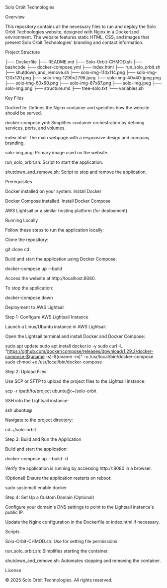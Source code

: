 Solo Orbit Technologies

Overview

This repository contains all the necessary files to run and deploy the Solo Orbit Technologies website, designed with Nginx in a Dockerized environment. The website features static HTML, CSS, and images that present Solo Orbit Technologies' branding and contact information.

Project Structure

├── Dockerfile
├── README.md
├── Solo-Orbit-CHMOD.sh
├── bashcode
├── docker-compose.yml
├── index.html
├── run_solo_orbit.sh
├── shutdown_and_remove.sh
├── solo-img-114x114.png
├── solo-img-120x120.png
├── solo-img-1290x2796.jpeg
├── solo-img-40x40-jpeg.png
├── solo-img-60x60.png
├── solo-img-87x87.png
├── solo-img.jpeg
├── solo-img.png
├── structure.md
├── tree-solo.txt
└── variables.sh

Key Files

Dockerfile: Defines the Nginx container and specifies how the website should be served.

docker-compose.yml: Simplifies container orchestration by defining services, ports, and volumes.

index.html: The main webpage with a responsive design and company branding.

solo-img.png: Primary image used on the website.

run_solo_orbit.sh: Script to start the application.

shutdown_and_remove.sh: Script to stop and remove the application.

Prerequisites

Docker installed on your system. Install Docker

Docker Compose installed. Install Docker Compose

AWS Lightsail or a similar hosting platform (for deployment).

Running Locally

Follow these steps to run the application locally:

Clone the repository:

git clone <repository-url>
cd <repository-folder>

Build and start the application using Docker Compose:

docker-compose up --build

Access the website at http://localhost:8080.

To stop the application:

docker-compose down

Deployment to AWS Lightsail

Step 1: Configure AWS Lightsail Instance

Launch a Linux/Ubuntu instance in AWS Lightsail.

Open the Lightsail terminal and install Docker and Docker Compose:

sudo apt update
sudo apt install docker.io -y
sudo curl -L "https://github.com/docker/compose/releases/download/1.29.2/docker-compose-$(uname -s)-$(uname -m)" -o /usr/local/bin/docker-compose
sudo chmod +x /usr/local/bin/docker-compose

Step 2: Upload Files

Use SCP or SFTP to upload the project files to the Lightsail instance:

scp -r /path/to/project ubuntu@<lightsail-ip>:~/solo-orbit

SSH into the Lightsail instance:

ssh ubuntu@<lightsail-ip>

Navigate to the project directory:

cd ~/solo-orbit

Step 3: Build and Run the Application

Build and start the application:

docker-compose up --build -d

Verify the application is running by accessing http://<lightsail-ip>:8080 in a browser.

(Optional) Ensure the application restarts on reboot:

sudo systemctl enable docker

Step 4: Set Up a Custom Domain (Optional)

Configure your domain's DNS settings to point to the Lightsail instance's public IP.

Update the Nginx configuration in the Dockerfile or index.html if necessary.

Scripts

Solo-Orbit-CHMOD.sh: Use for setting file permissions.

run_solo_orbit.sh: Simplifies starting the container.

shutdown_and_remove.sh: Automates stopping and removing the container.

License

© 2025 Solo Orbit Technologies. All rights reserved.